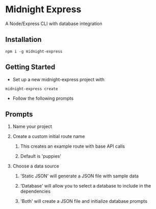 # Midnight Express

A Node/Express CLI with database integration

## Installation

`npm i -g midnight-express`

## Getting Started

* Set up a new midnight-express project with

`midnight-express create`

* Follow the following prompts

## Prompts

1. Name your project

2. Create a custom initial route name

   1. This creates an example route with base API calls

   2. Default is 'puppies'

3. Choose a data source

   1. 'Static JSON' will generate a JSON file with sample data

   2. 'Database' will allow you to select a database to include in the dependencies

   3. 'Both' will create a JSON file and initialize database prompts
